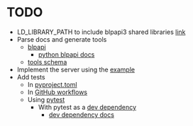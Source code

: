 # TODO

- LD_LIBRARY_PATH to include blpapi3 shared libraries [link](https://github.com/msitt/blpapi-python?tab=readme-ov-file#writing-bloomberg-api-programs-in-python)
- Parse docs and generate tools
  - [blpapi](https://www.bloomberg.com/professional/support/api-library/)
    - [python blpapi docs](https://bloomberg.github.io/blpapi-docs/python/3.25.3/index.html)
  - [tools schema](https://modelcontextprotocol.io/docs/concepts/tools#tool-definition-structure)
- Implement the server using the [example](https://github.com/modelcontextprotocol/servers/blob/main/src/fetch/src/mcp_server_fetch/server.py)
- Add tests
  - In [pyproject.toml](https://github.com/fpgmaas/cookiecutter-uv/blob/f27ad09c28e92ff5231291003c0aab2f483fdb4c/%7B%7Bcookiecutter.project_name%7D%7D/pyproject.toml#L66)
  - In [GitHub workflows](https://github.com/fpgmaas/cookiecutter-uv/blob/f27ad09c28e92ff5231291003c0aab2f483fdb4c/.github/workflows/main.yml#L52)
  - Using [pytest](https://github.com/fpgmaas/cookiecutter-uv/blob/f27ad09c28e92ff5231291003c0aab2f483fdb4c/tests/test_cookiecutter.py)
    - With pytest as a [dev dependency](https://github.com/fpgmaas/cookiecutter-uv/blob/f27ad09c28e92ff5231291003c0aab2f483fdb4c/%7B%7Bcookiecutter.project_name%7D%7D/pyproject.toml#L28)
      - [dev dependency docs](https://docs.astral.sh/uv/concepts/projects/dependencies/#development-dependencies)
